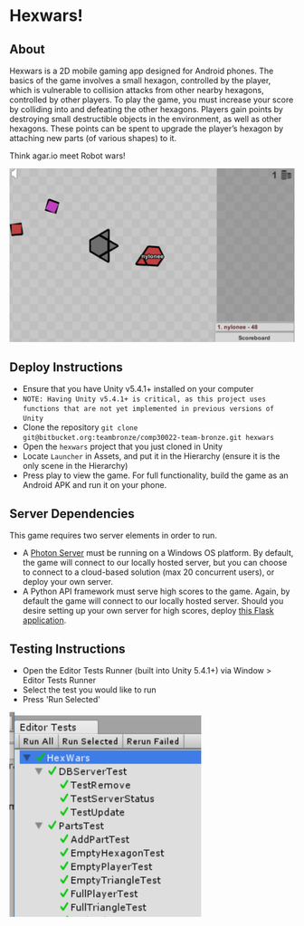 # Hexwars!
## About
Hexwars is a 2D mobile gaming app designed for Android phones. The basics of the game involves a small hexagon, controlled by the player, which is vulnerable to collision attacks from other nearby hexagons, controlled by other players. To play the game, you must increase your score by colliding into and defeating the other hexagons. Players gain points by destroying small destructible objects in the environment, as well as other hexagons. These points can be spent to upgrade the player’s hexagon by attaching new parts (of various shapes) to it.

Think agar.io meet Robot wars!

![Hexwars, the game](/screenshot.png?raw=true "Hexwars")

## Deploy Instructions
 * Ensure that you have Unity v5.4.1+ installed on your computer
  * `NOTE: Having Unity v5.4.1+ is critical, as this project uses functions that are not yet implemented in previous versions of Unity`  
 * Clone the repository `git clone git@bitbucket.org:teambronze/comp30022-team-bronze.git hexwars`
 * Open the `hexwars` project that you just cloned in Unity
 * Locate `Launcher` in Assets, and put it in the Hierarchy (ensure it is the only scene in the Hierarchy)
 * Press play to view the game. For full functionality, build the game as an Android APK and run it on your phone.

## Server Dependencies  
This game requires two server elements in order to run.
* A [Photon Server](https://www.photonengine.com/en/OnPremise) must be running on a Windows OS platform. By default, the game will connect to our locally hosted server, but you can choose to connect to a cloud-based solution (max 20 concurrent users), or deploy your own server.
* A Python API framework must serve high scores to the game. Again, by default the game will connect to our locally hosted server. Should you desire setting up your own server for high scores, deploy [this Flask application](https://bitbucket.org/teambronze/comp30022-team-bronze-server).

## Testing Instructions
 * Open the Editor Tests Runner (built into Unity 5.4.1+) via Window > Editor Tests Runner
 * Select the test you would like to run
 * Press 'Run Selected'

 ![Running tests](/tests.png?raw=true "Example of running tests")
